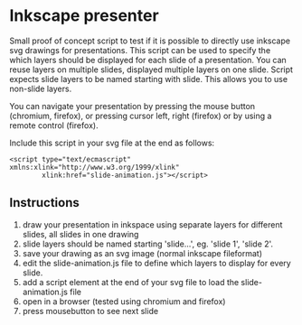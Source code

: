 # Inkscape presenter

Small proof of concept script to test if it is possible to directly use 
inkscape svg drawings for presentations. This script can be used to specify
the which layers should be displayed for each slide of a presentation. You
can reuse layers on multiple slides, displayed multiple layers on one slide.
Script expects slide layers to be named starting with slide. This allows you
to use non-slide layers.

You can navigate your presentation by pressing the mouse button (chromium,
firefox), or pressing cursor left, right (firefox) or by using a remote
control (firefox).

Include this script in your svg file at the end as follows:

	<script type="text/ecmascript" xmlns:xlink="http://www.w3.org/1999/xlink" 
	        xlink:href="slide-animation.js"></script>

## Instructions

1. draw your presentation in inkspace using separate layers for different slides, all slides in one drawing
2. slide layers should be named starting 'slide...', eg. 'slide 1', 'slide 2'.
3. save your drawing as an svg image (normal inkscape fileformat)
4. edit the slide-animation.js file to define which layers to display for every slide.
5. add a script element at the end of your svg file to load the slide-animation.js file
6. open in a browser (tested using chromium and firefox)
7. press mousebutton to see next slide
